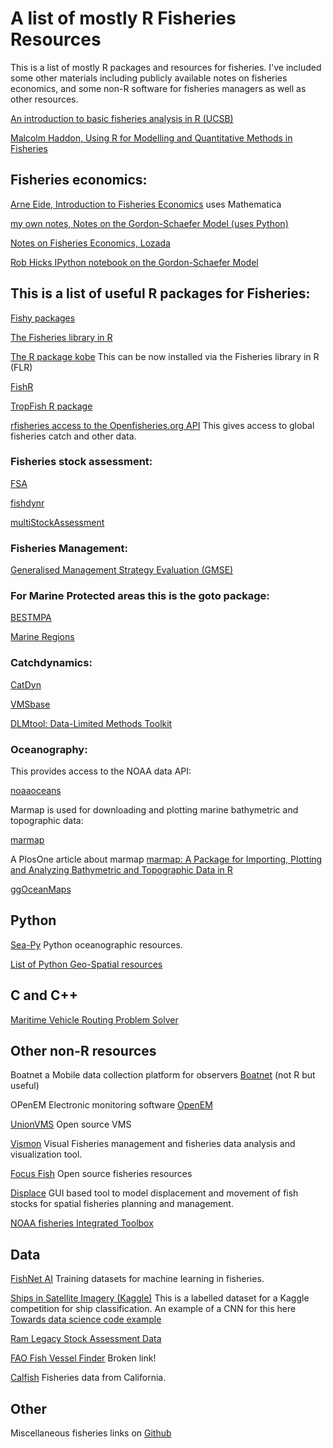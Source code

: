 # A list of mostly R Fisheries Resources 

This is a list of mostly R packages and resources for fisheries. I've included some other materials including publicly available notes on fisheries economics, and some non-R software for fisheries managers as well as other resources.

[An introduction to basic fisheries analysis in R (UCSB)](https://sfg-ucsb.github.io/fishery-manageR/)

[Malcolm Haddon, Using R for Modelling and Quantitative Methods in Fisheries](https://haddonm.github.io/URMQMF/)

## Fisheries economics:

[Arne Eide, Introduction to Fisheries Economics](https://ndownloader.figshare.com/files/17585273) uses Mathematica

[my own notes, Notes on the Gordon-Schaefer Model (uses Python)](https://github.com/babycamel/afew/blob/master/notes-gordon-schaefer.pdf)

[Notes on Fisheries Economics, Lozada](https://content.csbs.utah.edu/~lozada/Adv_Resource_Econ/Pvtfish4.pdf)

[Rob Hicks IPython notebook on the Gordon-Schaefer Model](https://rlhick.people.wm.edu/posts/gordon-shaefer-model.html)

## This is a list of useful R packages for Fisheries:

[Fishy packages](http://derekogle.com/fishR/packages)

[The Fisheries library in R](http://www.flr-project.org/)

[The R package kobe](https://cran.r-project.org/web/packages/kobe/index.html) This can be now installed via the Fisheries library in R (FLR)

[FishR](http://derekogle.com/fishR/)

[TropFish R package](https://github.com/tokami/TropFishR)

[rfisheries access to the Openfisheries.org API](https://github.com/ropensci/rfisheries) This gives access to global fisheries catch and other data.

### Fisheries stock assessment:

[FSA](https://github.com/droglenc/FSA)

[fishdynr](https://github.com/marchtaylor/fishdynr)

[multiStockAssessment](https://github.com/calbertsen/multi_SAM)


### Fisheries Management:

[Generalised Management Strategy Evaluation (GMSE)](https://bradduthie.github.io/gmse/)

### For Marine Protected areas this is the goto package:

[BESTMPA](https://remi-daigle.github.io/BESTMPA/)

[Marine Regions](https://recology.info/2016/06/marine-regions/)

### Catchdynamics:

[CatDyn](https://cran.r-project.org/web/packages/CatDyn/)

[VMSbase](https://github.com/vmsbase/R-vmsbase)

[DLMtool: Data-Limited Methods Toolkit](https://cran.r-project.org/web/packages/DLMtool/)

### Oceanography: 

This provides access to the NOAA data API:

[noaaoceans](https://cran.r-project.org/web/packages/noaaoceans/index.html) 

Marmap is used for downloading and plotting marine bathymetric and topographic data:

[marmap](https://cran.r-project.org/web/packages/marmap/index.html)

A PlosOne article about marmap [marmap: A Package for Importing, Plotting and Analyzing Bathymetric and Topographic Data in R](https://journals.plos.org/plosone/article?id=10.1371/journal.pone.0073051)

[ggOceanMaps](https://github.com/MikkoVihtakari/ggOceanMaps)

## Python

[Sea-Py](https://pyoceans.github.io/sea-py/) Python oceanographic resources.

[List of Python Geo-Spatial resources](https://github.com/sacridini/Awesome-Geospatial)

## C and C++

[Maritime Vehicle Routing Problem Solver](https://github.com/alberto-santini/maritime-vrp)


## Other non-R resources

Boatnet a Mobile data collection platform for observers [Boatnet](https://github.com/nwfsc-fram/boatnet) (not R but useful)

OPenEM Electronic monitoring software [OpenEM](https://github.com/openem-team/openem)

[UnionVMS](https://github.com/UnionVMS) Open source VMS

[Vismon](http://www.vismon.org/index.html) Visual Fisheries management and fisheries data analysis and visualization tool.

[Focus Fish](http://www.focus.fish/) Open source fisheries resources

[Displace](https://github.com/frabas/DISPLACE_GUI) GUI based tool to model displacement and movement of fish stocks for spatial fisheries planning and management.

[NOAA fisheries Integrated Toolbox](https://noaa-fisheries-integrated-toolbox.github.io/)

## Data

[FishNet AI](https://www.fishnet.ai/home) Training datasets for machine learning in fisheries.

[Ships in Satellite Imagery (Kaggle)](https://www.kaggle.com/rhammell/ships-in-satellite-imagery) This is a labelled dataset for a Kaggle competition for ship classification. An example of a CNN for this here [Towards data science code example](https://towardsdatascience.com/classifying-ships-in-satellite-imagery-with-neural-networks-944024879651)

[Ram Legacy Stock Assessment Data](https://www.ramlegacy.org/)

[FAO Fish Vessel Finder](http://www.fao.org/figis/vrmf/finder/search/#stats) Broken link!

[Calfish](https://www.calfish.org/) Fisheries data from California.

## Other

Miscellaneous fisheries links on [Github](https://github.com/topics/fisheries)
